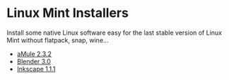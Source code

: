 # Linux Mint Installers
Install some native Linux software easy for the last stable version of Linux Mint without flatpack, snap, wine... 

* [aMule 2.3.2](amule)
* [Blender 3.0](blender)
* [Inkscape 1.1.1](inkscape)
